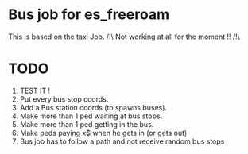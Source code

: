 # Bus job for es_freeroam

This is based on the taxi Job.
/!\ Not working at all for the moment !! /!\

# TODO

1. TEST IT !
2. Put every bus stop coords.
3. Add a Bus station coords (to spawns buses).
4. Make more than 1 ped waiting at bus stops.
5. Make more than 1 ped getting in the bus.
6. Make peds paying x$ when he gets in (or gets out)
7. Bus job has to follow a path and not receive random bus stops


